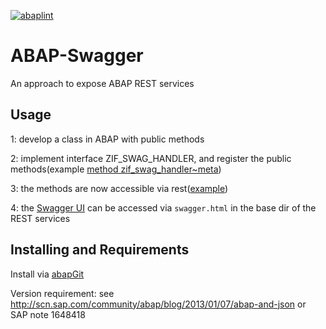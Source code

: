 [![abaplint](http://abaplint.org/badges/larshp/ABAP-Swagger)](http://abaplint.org/project/larshp/ABAP-Swagger)

# ABAP-Swagger

An approach to expose ABAP REST services

## Usage

1: develop a class in ABAP with public methods

2: implement interface ZIF_SWAG_HANDLER, and register the public methods(example [method zif_swag_handler~meta](https://github.com/larshp/ABAP-Swagger/blob/master/src/example/zcl_swag_example_handler.clas.abap))

3: the methods are now accessible via rest([example](https://github.com/larshp/ABAP-Swagger/blob/master/src/example/zcl_swag_example.clas.abap))

4: the [Swagger UI](http://swagger.io/swagger-ui/) can be accessed via `swagger.html` in the base dir of the REST services

## Installing and Requirements

Install via [abapGit](http://www.abapgit.org)

Version requirement: see http://scn.sap.com/community/abap/blog/2013/01/07/abap-and-json or SAP note 1648418


